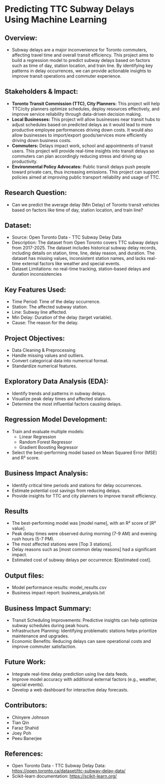 # Predicting TTC Subway Delays Using Machine Learning

## Overview:
- Subway delays are a major inconvenience for Toronto commuters, affecting travel time and overall transit efficiency. This project aims to build a regression model to predict subway delays based on factors such   as time of day, station location, and train line. By identifying key patterns in delay occurrences, we can provide actionable insights to improve transit operations and commuter experience.

## Stakeholders & Impact:
- **Toronto Transit Commission (TTC), City Planners:** This project will help TTC/city planners optimize schedules, deploy resources effectively, and improve service reliability through data-driven decision making.
- **Local Businesses:** This project will allow businesses near transit hubs to adjust schedules based on predicted delays as it would lead to more productive employee performances driving down costs. It would also allow businesses to import/export goods/services more efficiently driving down business costs.
- **Commuters:** Delays impact work, school and appointments of transit users. This project will provide real-time insights into transit delays so commuters can plan accordingly reducing stress and driving up productivity.
- **Environmental Policy Advocates:** Public transit delays push people toward private cars, thus increasing emissions. This project can support policies aimed at improving public transport reliability and usage of TTC.

## Research Question:
- Can we predict the average delay (Min Delay) of Toronto transit vehicles based on factors like time of day, station location, and train line?

## Dataset:
- Source: Open Toronto Data - TTC Subway Delay Data
- Description: The dataset from Open Toronto covers TTC subway delays from 2017-2025. The dataset includes historical subway delay records, including details on station, time, line, delay reason, and duration. The dataset has missing values, inconsistent station names, and lacks real-time external factors like weather and special events.
- Dataset Limitations: no real-time tracking, station-based delays and duration inconsistencies
  
## Key Features Used:
- Time Period: Time of the delay occurrence.
- Station: The affected subway station.
- Line: Subway line affected.
- Min Delay: Duration of the delay (target variable).
- Cause: The reason for the delay.

## Project Objectives:
- Data Cleaning & Preprocessing
- Handle missing values and outliers.
- Convert categorical data into numerical format.
- Standardize numerical features.

## Exploratory Data Analysis (EDA):
- Identify trends and patterns in subway delays.
- Visualize peak delay times and affected stations.
- Determine the most influential factors causing delays.

## Regression Model Development:
- Train and evaluate multiple models:
  - Linear Regression
  - Random Forest Regressor
  - Gradient Boosting Regressor
- Select the best-performing model based on Mean Squared Error (MSE) and R² score.

## Business Impact Analysis:
- Identify critical time periods and stations for delay occurrences.
- Estimate potential cost savings from reducing delays.
- Provide insights for TTC and city planners to improve transit efficiency.

## Results
- The best-performing model was [model name], with an R² score of [R² value].
- Peak delay times were observed during morning (7-9 AM) and evening rush hours (5-7 PM).
- The most affected stations were [Top 3 stations].
- Delay reasons such as [most common delay reasons] had a significant impact.
- Estimated cost of subway delays per occurrence: $[estimated cost].

## Output files:
- Model performance results: model_results.csv
- Business impact report: business_analysis.txt

## Business Impact Summary:
- Transit Scheduling Improvements: Predictive insights can help optimize subway schedules during peak hours.
- Infrastructure Planning: Identifying problematic stations helps prioritize maintenance and upgrades.
- Economic Benefits: Reducing delays can save operational costs and improve commuter satisfaction.

## Future Work:
- Integrate real-time delay prediction using live data feeds.
- Improve model accuracy with additional external factors (e.g., weather, special events).
- Develop a web dashboard for interactive delay forecasts.

## Contributors:
- Chinyere Johnson
- Tian Qin
- Faraz Shahid
- Joey Poh
- Peeu Banerjee

## References:
- Open Toronto Data - TTC Subway Delay Data: https://open.toronto.ca/dataset/ttc-subway-delay-data/
- Scikit-learn documentation: https://scikit-learn.org/
